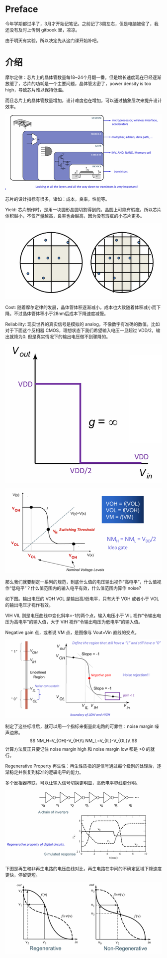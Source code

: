 # Preface

今年学期都过半了，3月才开始记笔记。之前记了3周左右，但是电脑被偷了，我还没有及时上传到 gitbook 里，凉凉。

由于明天有实验，所以决定先从这门课开始补吧。

# 介绍

摩尔定律：芯片上的晶体管数量每18~24个月翻一番。但是增长速度现在已经逐渐放缓了，芯片的功耗是一个主要问题，晶体管太密了，power density is too high，导致芯片难以保持低温。

而且芯片上的晶体管数量增加，设计难度也在增加，可以通过抽象层次来提升设计效率。

![image-20250303224841029](https://raw.githubusercontent.com/Jingqing3948/FigureBed/main/mdImages/202503032248204.png)

芯片的设计指标有很多，诸如：成本，良率，性能等。

Yield: 芯片制作时，是用一块圆形晶圆切割得到的。晶圆上可能有瑕疵，所以芯片体积越小，不仅产量越高，良率也会越高，因为没有瑕疵的小芯片更多。

![image-20250303231126005](https://raw.githubusercontent.com/Jingqing3948/FigureBed/main/mdImages/202503032311037.png)

Cost: 随着摩尔定律的发展，晶体管体积逐渐减小，成本也大致随着体积减小而下降。不过晶体管体积小于28nm后成本下降速度减慢。

Reliability: 现实世界的真实信号是模拟的 analog，不像数字有准确的数值。比如对于下面这个反相器 CMOS，理想状态下我们希望输入电压一旦超过 VDD/2，输出就降为0. 但是真实情况下的输出电压做不到骤降的。

![image-20250303231735291](https://raw.githubusercontent.com/Jingqing3948/FigureBed/main/mdImages/202503032317380.png)

![image-20250303231746762](https://raw.githubusercontent.com/Jingqing3948/FigureBed/main/mdImages/202503032317804.png)

那么我们就要制定一系列的规范，到底什么值的电压输出视作“高电平”，什么值视作“低电平”？什么值范围内的输入电平有效，什么值范围内算作 noise? 

如下图。输出电压的 VOH VOL 是输出高/低电平，只有大于 VOH 或者小于 VOL 的输出电压才视作有效。

VIH VIL 则是电压曲线中变化斜率=-1的两个点，输入电压小于 VIL 视作“令输出电压为高电平”的输入值，大于 VIH 视作“令输出电压为低电平”的输入值。

Negative gain 点，或者说 VM 点，是图像与 Vout=Vin 直线的交点。

![image-20250303231907797](https://raw.githubusercontent.com/Jingqing3948/FigureBed/main/mdImages/202503032319926.png)

制定了这些标准后，就可以用一个指标来衡量此电路的可靠性：noise margin 噪声边界。
$$
NM_H=V_{OH}-V_{IH}\\
NM_L=V_{IL}-V_{OL}\\
$$
计算方法反正只要记住 noise margin high 和 noise margin low 都是 >0 的就行。

Regenerative Property 再生性：再生性质指的是信号通过每个级别的处理后，逐渐稳定并恢复到标准的逻辑电平的能力。

多个反相器串联，可以让输入信号切换更明显，高低电平界线更分明。

![image-20250303232933221](https://raw.githubusercontent.com/Jingqing3948/FigureBed/main/mdImages/202503032329274.png)

下图是再生和非再生电路的电压曲线对比，再生电路在中间的不确定区域下降速度更快，停留更短。

![image-20250303233029193](https://raw.githubusercontent.com/Jingqing3948/FigureBed/main/mdImages/202503032330244.png)